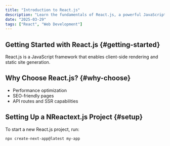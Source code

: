 ```yaml
---
title: "Introduction to React.js"
description: "Learn the fundamentals of React.js, a powerful JavaScript framework."
date: "2025-03-29"
tags: ["React", "Web Development"]
---
```


## Getting Started with React.js {#getting-started}

React.js is a JavaScript framework that enables client-side rendering and static site generation.

## Why Choose React.js? {#why-choose}

- Performance optimization
- SEO-friendly pages
- API routes and SSR capabilities

## Setting Up a NReactext.js Project {#setup}

To start a new React.js project, run:

```bash
npx create-next-app@latest my-app
```
